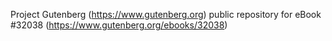 Project Gutenberg (https://www.gutenberg.org) public repository for eBook #32038 (https://www.gutenberg.org/ebooks/32038)
